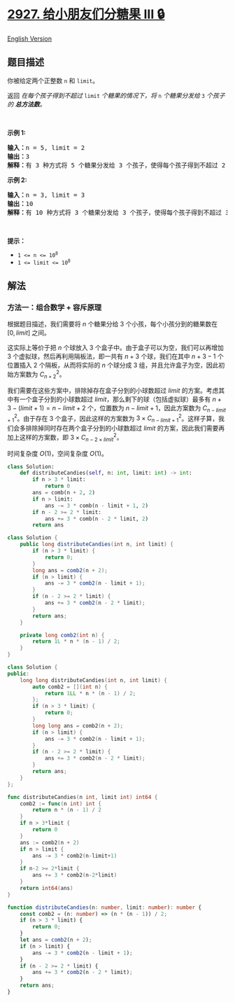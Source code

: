 # [2927. 给小朋友们分糖果 III 🔒](https://leetcode.cn/problems/distribute-candies-among-children-iii)

[English Version](/solution/2900-2999/2927.Distribute%20Candies%20Among%20Children%20III/README_EN.md)

<!-- tags:数学,组合数学 -->

<!-- difficulty:困难 -->

## 题目描述

<!-- 这里写题目描述 -->

<p>你被给定两个正整数 <code>n</code> 和 <code>limit</code>。</p>

<p>返回 <em>在每个孩子得到不超过&nbsp;</em><code>limit</code><em> 个糖果的情况下，将</em> <code>n</code> <em>个糖果分发给</em>&nbsp;<code>3</code> <em>个孩子的&nbsp;<strong>总方法数</strong>。</em></p>

<p>&nbsp;</p>

<p><b>示例 1:</b></p>

<pre>
<b>输入：</b>n = 5, limit = 2
<b>输出：</b>3
<b>解释：</b>有 3 种方式将 5 个糖果分发给 3 个孩子，使得每个孩子得到不超过 2 个糖果：(1, 2, 2), (2, 1, 2) 和 (2, 2, 1)。
</pre>

<p><b>示例 2:</b></p>

<pre>
<b>输入：</b>n = 3, limit = 3
<b>输出：</b>10
<b>解释：</b>有 10 种方式将 3 个糖果分发给 3 个孩子，使得每个孩子得到不超过 3 个糖果：(0, 0, 3), (0, 1, 2), (0, 2, 1), (0, 3, 0), (1, 0, 2), (1, 1, 1), (1, 2, 0), (2, 0, 1), (2, 1, 0) 和 (3, 0, 0)。
</pre>

<p>&nbsp;</p>

<p><b>提示：</b></p>

<ul>
	<li><code>1 &lt;= n &lt;= 10<sup>8</sup></code></li>
	<li><code>1 &lt;= limit &lt;= 10<sup>8</sup></code></li>
</ul>

## 解法

### 方法一：组合数学 + 容斥原理

根据题目描述，我们需要将 $n$ 个糖果分给 $3$ 个小孩，每个小孩分到的糖果数在 $[0, limit]$ 之间。

这实际上等价于把 $n$ 个球放入 $3$ 个盒子中。由于盒子可以为空，我们可以再增加 $3$ 个虚拟球，然后再利用隔板法，即一共有 $n + 3$ 个球，我们在其中 $n + 3 - 1$ 个位置插入 $2$ 个隔板，从而将实际的 $n$ 个球分成 $3$ 组，并且允许盒子为空，因此初始方案数为 $C_{n + 2}^2$。

我们需要在这些方案中，排除掉存在盒子分到的小球数超过 $limit$ 的方案。考虑其中有一个盒子分到的小球数超过 $limit$，那么剩下的球（包括虚拟球）最多有 $n + 3 - (limit + 1) = n - limit + 2$ 个，位置数为 $n - limit + 1$，因此方案数为 $C_{n - limit + 1}^2$。由于存在 $3$ 个盒子，因此这样的方案数为 $3 \times C_{n - limit + 1}^2$。这样子算，我们会多排除掉同时存在两个盒子分到的小球数超过 $limit$ 的方案，因此我们需要再加上这样的方案数，即 $3 \times C_{n - 2 \times limit}^2$。

时间复杂度 $O(1)$，空间复杂度 $O(1)$。

<!-- tabs:start -->

```python
class Solution:
    def distributeCandies(self, n: int, limit: int) -> int:
        if n > 3 * limit:
            return 0
        ans = comb(n + 2, 2)
        if n > limit:
            ans -= 3 * comb(n - limit + 1, 2)
        if n - 2 >= 2 * limit:
            ans += 3 * comb(n - 2 * limit, 2)
        return ans
```

```java
class Solution {
    public long distributeCandies(int n, int limit) {
        if (n > 3 * limit) {
            return 0;
        }
        long ans = comb2(n + 2);
        if (n > limit) {
            ans -= 3 * comb2(n - limit + 1);
        }
        if (n - 2 >= 2 * limit) {
            ans += 3 * comb2(n - 2 * limit);
        }
        return ans;
    }

    private long comb2(int n) {
        return 1L * n * (n - 1) / 2;
    }
}
```

```cpp
class Solution {
public:
    long long distributeCandies(int n, int limit) {
        auto comb2 = [](int n) {
            return 1LL * n * (n - 1) / 2;
        };
        if (n > 3 * limit) {
            return 0;
        }
        long long ans = comb2(n + 2);
        if (n > limit) {
            ans -= 3 * comb2(n - limit + 1);
        }
        if (n - 2 >= 2 * limit) {
            ans += 3 * comb2(n - 2 * limit);
        }
        return ans;
    }
};
```

```go
func distributeCandies(n int, limit int) int64 {
	comb2 := func(n int) int {
		return n * (n - 1) / 2
	}
	if n > 3*limit {
		return 0
	}
	ans := comb2(n + 2)
	if n > limit {
		ans -= 3 * comb2(n-limit+1)
	}
	if n-2 >= 2*limit {
		ans += 3 * comb2(n-2*limit)
	}
	return int64(ans)
}
```

```ts
function distributeCandies(n: number, limit: number): number {
    const comb2 = (n: number) => (n * (n - 1)) / 2;
    if (n > 3 * limit) {
        return 0;
    }
    let ans = comb2(n + 2);
    if (n > limit) {
        ans -= 3 * comb2(n - limit + 1);
    }
    if (n - 2 >= 2 * limit) {
        ans += 3 * comb2(n - 2 * limit);
    }
    return ans;
}
```

<!-- tabs:end -->

<!-- end -->
